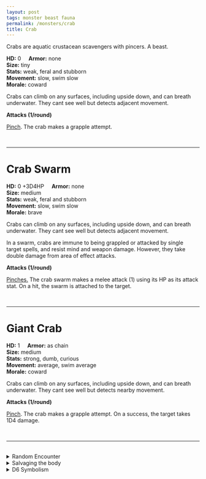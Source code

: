 ```yaml
---
layout: post
tags: monster beast fauna
permalink: /monsters/crab
title: Crab
---
```


Crabs are aquatic crustacean scavengers with pincers. A beast.

**HD:** 0  &nbsp; &nbsp;  **Armor:** none <br>
**Size:** tiny <br>
**Stats:** weak, feral and stubborn<br>
**Movement:** slow, swim slow<br>
**Morale:** coward <br>

Crabs can climb on any surfaces, including upside down, and can breath underwater. They cant see well but detects adjacent movement.


**Attacks (1/round)**

<ins>Pinch</ins>. The crab makes a grapple attempt.

<br>

---

# Crab Swarm


**HD:** 0 +3D4HP  &nbsp; &nbsp;  **Armor:** none <br>
**Size:** medium <br>
**Stats:** weak, feral and stubborn<br>
**Movement:** slow, swim slow<br>
**Morale:** brave <br>

Crabs can climb on any surfaces, including upside down, and can breath underwater. They cant see well but detects adjacent movement.

In a swarm, crabs are immune to being grappled or attacked by single target spells, and resist mind and weapon damage. However, they take double damage from area of effect attacks.

**Attacks (1/round)**

<ins>Pinches.</ins> The crab swarm makes a melee attack (1) using its HP as its attack stat. On a hit, the swarm is attached to the target.

<br>

---

# Giant Crab

**HD:** 1  &nbsp; &nbsp;  **Armor:** as chain <br>
**Size:** medium <br>
**Stats:** strong, dumb, curious<br>
**Movement:** average, swim average<br>
**Morale:** coward <br>

Crabs can climb on any surfaces, including upside down, and can breath underwater. They cant see well but detects nearby movement.

**Attacks (1/round)**

<ins>Pinch</ins>. The crab makes a grapple attempt. On a success, the target takes 1D4 damage.

<br>

---

<br> 

<details markdown="1">
<summary>Random Encounter</summary>

1. **Monster:** 1D4 crab swarms or 1D4 giant crabs.
1. **Lair:** Sharp, sea-eroded rocks full of holes and varech. <br>	&nbsp; OR <br>	**Omen:** Chitinous clicks.
1. **Spoor:** A carcass, completely eaten and cleaned.
1. **Tracks:** Sideways insectoid tracks.
1. **Trace:** A pincer. 
1. **Trace:** A seagull (or other beast) eating a crab.
</details>

<details markdown="1">
<summary>Salvaging the body</summary>

Crabs are delicious. You need as many crabs as there are players, or one giant crab to make a day's ration.
</details>

<details markdown="1">
<summary>D6 Symbolism</summary>

In local cultures this beast is a symbol of ...

1. Music
1. Posturing
1. Cancer
1. Armors
1. Love
1. Sacred 
</details>
